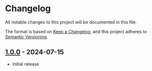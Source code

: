 # Changelog

All notable changes to this project will be documented in this file.

The format is based on [Keep a Changelog](https://keepachangelog.com/en/1.1.0/), and this project adheres to [Semantic Versioning](https://semver.org/spec/v2.0.0.html).

## [1.0.0] - 2024-07-15

- Initial release

[unreleased]: https://github.com/itsnebulalol/pyrd/compare/v1.0.0...HEAD
[1.0.0]: https://github.com/itsnebulalol/pyrd/releases/tag/v1.0.0